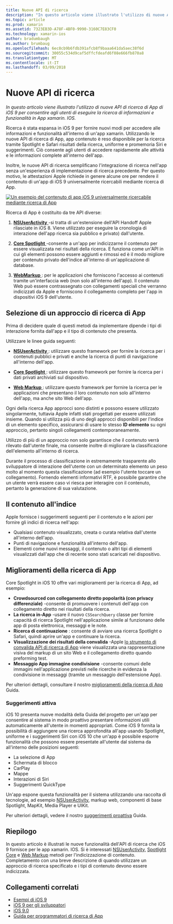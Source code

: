 ```yaml
---
title: Nuove API di ricerca
description: "In questo articolo viene illustrato l'utilizzo di nuove API di ricerca di App di iOS 9 per consentire agli utenti di eseguire la ricerca di informazioni e funzionalità in App xamarin. IOS."
ms.topic: article
ms.prod: xamarin
ms.assetid: 7323EB3D-A78F-4BF0-9990-3160C7E83CF0
ms.technology: xamarin-ios
author: bradumbaugh
ms.author: brumbaug
ms.openlocfilehash: 6ec8cb9b6fdb391afcb8f9baaa641da5aec38f6d
ms.sourcegitcommit: 30055c534d9caf5dffcfdeafd6f08e666fb870a8
ms.translationtype: MT
ms.contentlocale: it-IT
ms.lasthandoff: 03/09/2018
---
```

# <a name="new-search-apis"></a>Nuove API di ricerca

_In questo articolo viene illustrato l'utilizzo di nuove API di ricerca di App di iOS 9 per consentire agli utenti di eseguire la ricerca di informazioni e funzionalità in App xamarin. IOS._

Ricerca è stata espansa in iOS 9 per fornire nuovi modi per accedere alle informazioni e funzionalità all'interno di un'app xamarin. Utilizzando le nuove API di ricerca di App, app contenuto è reso disponibile per la ricerca tramite Spotlight e Safari risultati della ricerca, uniforme e promemoria Siri e suggerimenti. Ciò consente agli utenti di accedere rapidamente alle attività e le informazioni complete all'interno dell'app.

Inoltre, le nuove API di ricerca semplificano l'integrazione di ricerca nell'app senza un'esperienza di implementazione di ricerca precedente. Per questo motivo, le attestazioni Apple richiede in genere alcune ore per rendere il contenuto di un'app di iOS 9 universalmente ricercabili mediante ricerca di App.

[![](images/intro01.png "Un esempio del contenuto di app iOS 9 universalmente ricercabile mediante ricerca di App")](images/intro01.png#lightbox)

Ricerca di App è costituito da tre API diverse:

1. [**NSUserActivity** ](nsuseractivity.md) -si tratta di un'estensione dell'API Handoff Apple rilasciate in iOS 8. Viene utilizzato per eseguire la cronologia di interazione dell'app ricerca sia pubblico e privato) dall'utente.

2. [**Core Spotlight** ](corespotlight.md) -consente a un'app per indicizzarne il contenuto per essere visualizzata nei risultati della ricerca. E funziona come un'API in cui gli elementi possono essere aggiunti e rimossi ed è il modo migliore per contenuto privato dell'indice all'interno di un'applicazione di database.

3. [**WebMarkup** ](web-markup.md) : per le applicazioni che forniscono l'accesso ai contenuti tramite un'interfaccia web (non solo all'interno dell'app). Il contenuto Web può essere contrassegnato con collegamenti speciali che verranno indicizzati da Apple e forniscono il collegamento completo per l'app in dispositivi iOS 9 dell'utente.

## <a name="selecting-an-app-search-approach"></a>Selezione di un approccio di ricerca di App

Prima di decidere quale di questi metodi da implementare dipende i tipi di interazione fornita dall'app e il tipo di contenuto che presenta.

Utilizzare le linee guida seguenti:

- [**NSUserActivity** ](nsuseractivity.md) : utilizzare questo framework per fornire la ricerca per i contenuti pubblici e privati e anche la ricerca di punti di navigazione all'interno dell'app.

- [**Core Spotlight** ](corespotlight.md) : utilizzare questo framework per fornire la ricerca per i dati privati archiviati sul dispositivo.

- [**Web Markup** ](web-markup.md) : utilizzare questo framework per fornire la ricerca per le applicazioni che presentano il loro contenuto non solo all'interno dell'app, ma anche sito Web dell'app.

Ogni della ricerca App approcci sono distinti e possono essere utilizzato singolarmente, tuttavia Apple infatti stati progettati per essere utilizzati insieme. Quando si utilizza più di uno degli approcci disponibili per l'indice di un elemento specifico, assicurarsi di usare lo stesso **ID elemento** su ogni approccio, pertanto singoli collegamenti contemporaneamente.

Utilizzo di più di un approccio non solo garantisce che il contenuto verrà rilevato dall'utente finale, ma consente inoltre di migliorare la classificazione dell'elemento all'interno di ricerca.

Durante il processo di classificazione in estremamente trasparente allo sviluppatore di interazione dell'utente con un determinato elemento un peso molto al momento questa classificazione (ad esempio l'utente toccare un collegamento).
Fornendo elementi informativi RTF, è possibile garantire che un utente verrà essere caso vi riesca per interagire con il contenuto, pertanto la generazione di sua valutazione.

## <a name="what-content-to-index"></a>Il contenuto all'indice

Apple fornisce i suggerimenti seguenti per il contenuto e le azioni per fornire gli indici di ricerca nell'app:

 - Qualsiasi contenuto visualizzato, creata o curata relativa dall'utente all'interno dell'app.
 - Punti di navigazione e funzionalità all'interno dell'app.
 - Elementi come nuovi messaggi, il contenuto o altri tipi di elementi visualizzati dall'app che di recente sono stati scaricati nel dispositivo.

## <a name="app-search-enhancements"></a>Miglioramenti della ricerca di App

Core Spotlight in iOS 10 offre vari miglioramenti per la ricerca di App, ad esempio:

- **Crowdsourced con collegamento diretto popolarità (con privacy differenziale)** -consente di promuovere i contenuti dell'app con collegamento diretto nei risultati della ricerca.
- **La ricerca in-App** -usare il nuovo `CSSearchQuery` classe per fornire capacità di ricerca Spotlight nell'applicazione simile al funzionano delle app di posta elettronica, messaggi e le note.
- **Ricerca di continuazione** : consente di avviare una ricerca Spotlight o Safari, quindi aprire un'app e continuare la ricerca.
- **Visualizzazione dei risultati della convalida** -Apple [lo strumento di convalida API di ricerca di App](https://search.developer.apple.com/appsearch-validation-tool) viene visualizzata una rappresentazione visiva del markup di un sito Web e il collegamento diretto quando preforming test.
- **Messaggio App immagine condivisione** -consente comuni delle immagini nell'applicazione previsti nelle ricerche in evidenza la condivisione in messaggi (tramite un messaggio dell'estensione App).

Per ulteriori dettagli, consultare il nostro [miglioramenti della ricerca di App](~/ios/platform/search/app-search-enhancements.md) Guida.

### <a name="proactive-suggestions"></a>Suggerimenti attiva

iOS 10 presenta nuove modalità della Guida del progetto per un'app per consentire al sistema in modo proattivo presentare informazioni utili automaticamente all'utente in momenti appropriati. Come iOS 9 fornita la possibilità di aggiungere una ricerca approfondita all'app usando Spotlight, uniforme e i suggerimenti Siri con iOS 10 che un'app è possibile esporre funzionalità che possono essere presentate all'utente dal sistema da all'interno delle posizioni seguenti:

- La selezione di App
- Schermata di blocco
- CarPlay
- Mappe
- Interazioni di Siri
- Suggerimenti QuickType 

Un'app espone questa funzionalità per il sistema utilizzando una raccolta di tecnologie, ad esempio [NSUserActivity](https://developer.xamarin.com/api/type/Foundation.NSUserActivity/), markup web, componenti di base Spotlight, MapKit, Media Player e UIKit.

Per ulteriori dettagli, vedere il nostro [suggerimenti proattiva](~/ios/platform/search/proactive-suggestions.md) Guida.

## <a name="summary"></a>Riepilogo

In questo articolo è illustrati le nuove funzionalità dell'API di ricerca che iOS 9 fornisce per le app xamarin. IOS. Si è interessati [NSUserActivity](nsuseractivity.md), [Spotlight Core](corespotlight.md) e [Web Markup](web-markup.md) metodi per l'indicizzazione di contenuto. Completamento con una breve descrizione di quando utilizzare un approccio di ricerca specificato e i tipi di contenuto devono essere indicizzata.



## <a name="related-links"></a>Collegamenti correlati

- [Esempi di iOS 9](https://developer.xamarin.com/samples/ios/iOS9/)
- [iOS 9 per gli sviluppatori](https://developer.apple.com/ios/pre-release/)
- [iOS 9.0](https://developer.apple.com/library/prerelease/ios/releasenotes/General/WhatsNewIniOS/Articles/iOS9.html)
- [Guida per programmatori di ricerca di App](https://developer.apple.com/library/prerelease/ios/documentation/General/Conceptual/AppSearch/index.html#//apple_ref/doc/uid/TP40016308)
